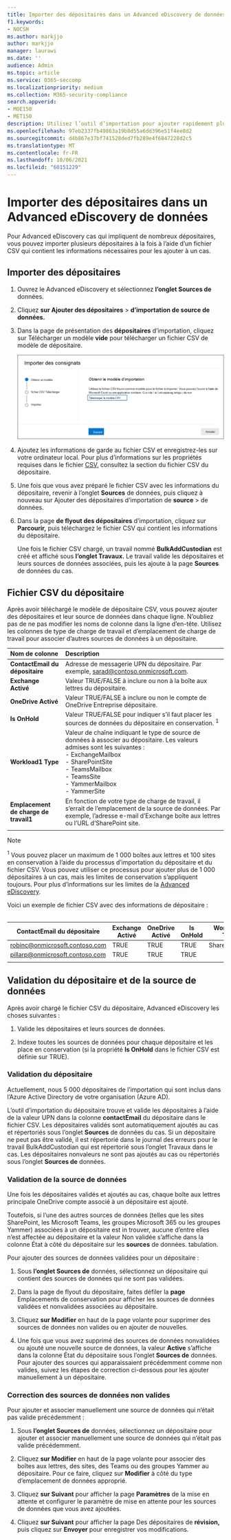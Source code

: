 ```yaml
---
title: Importer des dépositaires dans un Advanced eDiscovery de données
f1.keywords:
- NOCSH
ms.author: markjjo
author: markjjo
manager: laurawi
ms.date: ''
audience: Admin
ms.topic: article
ms.service: O365-seccomp
ms.localizationpriority: medium
ms.collection: M365-security-compliance
search.appverid:
- MOE150
- MET150
description: Utilisez l’outil d’importation pour ajouter rapidement plusieurs dépositaires et leurs sources de données associées à un cas Advanced eDiscovery.
ms.openlocfilehash: 97eb2337fb49863a19b8d55a6dd396e51f4ee8d2
ms.sourcegitcommit: d4b867e37bf741528ded7fb289e4f6847228d2c5
ms.translationtype: MT
ms.contentlocale: fr-FR
ms.lasthandoff: 10/06/2021
ms.locfileid: "60151229"
---
```

# <a name="import-custodians-to-an-advanced-ediscovery-case"></a>Importer des dépositaires dans un Advanced eDiscovery de données

Pour Advanced eDiscovery cas qui impliquent de nombreux dépositaires, vous pouvez importer plusieurs dépositaires à la fois à l’aide d’un fichier CSV qui contient les informations nécessaires pour les ajouter à un cas.

## <a name="import-custodians"></a>Importer des dépositaires

1. Ouvrez le Advanced eDiscovery et sélectionnez **l’onglet Sources de** données.

2. Cliquez **sur Ajouter des dépositaires**  >  **d’importation de source de données.**

3. Dans la page de présentation des **dépositaires** d’importation, cliquez sur Télécharger un modèle **vide** pour télécharger un fichier CSV de modèle de dépositaire.

   ![Téléchargez un modèle CSV à partir de la page de présentation des dépositaires d’importation.](../media/ImportCustodians1.png)

4. Ajoutez les informations de garde au fichier CSV et enregistrez-les sur votre ordinateur local. Pour plus d’informations sur les propriétés requises dans le fichier [CSV,](#custodian-csv-file) consultez la section du fichier CSV du dépositaire.

5. Une fois que vous avez préparé le fichier CSV avec les informations du dépositaire, revenir à l’onglet **Sources** de données, puis cliquez à nouveau sur Ajouter des dépositaires d’importation de **source**  >   de données.

6. Dans la page **de flyout des dépositaires** d’importation, cliquez sur **Parcourir,** puis téléchargez le fichier CSV qui contient les informations du dépositaire.

   Une fois le fichier CSV chargé, un travail nommé **BulkAddCustodian** est créé et affiché sous **l’onglet Travaux.** Le travail valide les dépositaires et leurs sources de données associées, puis les ajoute à la page **Sources** de données du cas.

## <a name="custodian-csv-file"></a>Fichier CSV du dépositaire

Après avoir téléchargé le modèle de dépositaire CSV, vous pouvez ajouter des dépositaires et leur source de données dans chaque ligne. N’oubliez pas de ne pas modifier les noms de colonne dans la ligne d’en-tête. Utilisez les colonnes de type de charge de travail et d’emplacement de charge de travail pour associer d’autres sources de données à un dépositaire.

| Nom de colonne|Description|
|:------- |:------------------------------------------------------------|
|**ContactEmail du dépositaire**     |Adresse de messagerie UPN du dépositaire. Par exemple, sarad@contoso.onmicrosoft.com.           |
|**Exchange Activé** | Valeur TRUE/FALSE à inclure ou non à la boîte aux lettres du dépositaire.      |
|**OneDrive Activé** | Valeur TRUE/FALSE à inclure ou non le compte de OneDrive Entreprise dépositaire. |
|**Is OnHold**        | Valeur TRUE/FALSE pour indiquer s’il faut placer les sources de données du dépositaire en conservation. <sup>1</sup>     |
|**Workload1 Type**         |Valeur de chaîne indiquant le type de source de données à associer au dépositaire. Les valeurs admises sont les suivantes : <br/>- ExchangeMailbox<br/> - SharePointSite<br/>- TeamsMailbox<br/>- TeamsSite<br/> - YammerMailbox<br/>- YammerSite |
|**Emplacement de charge de travail1**     | En fonction de votre type de charge de travail, il s’errait de l’emplacement de la source de données. Par exemple, l’adresse e-mail d’Exchange boîte aux lettres ou l’URL d’SharePoint site. |
|||

> [!NOTE]
> <sup>1</sup> Vous pouvez placer un maximum de 1 000 boîtes aux lettres et 100 sites en conservation à l’aide du processus d’importation du dépositaire et du fichier CSV. Vous pouvez utiliser ce processus pour ajouter plus de 1 000 dépositaires à un cas, mais les limites de conservation s’appliquent toujours. Pour plus d’informations sur les limites de la [Advanced eDiscovery](limits-ediscovery20.md#hold-limits).

Voici un exemple de fichier CSV avec des informations de dépositaire :<br/><br/>

|ContactEmail du dépositaire      | Exchange Activé | OneDrive Activé | Is OnHold | Workload1 Type | Emplacement de charge de travail1             |
| ----------------- | ---------------- | ---------------- | --------- | -------------- | ------------------------------ |
|robinc@onmicrosoft.contoso.com | TRUE             | TRUE             | TRUE      | SharePointSite | https://contoso.sharepoint.com |
|pillarp@onmicrosoft.contoso.com | TRUE             | TRUE             | TRUE      | |  |
||||||

## <a name="custodian-and-data-source-validation"></a>Validation du dépositaire et de la source de données

Après avoir chargé le fichier CSV du dépositaire, Advanced eDiscovery les choses suivantes :

1. Valide les dépositaires et leurs sources de données.

2. Indexe toutes les sources de données pour chaque dépositaire et les place en conservation (si la propriété **Is OnHold** dans le fichier CSV est définie sur TRUE).

### <a name="custodian-validation"></a>Validation du dépositaire

Actuellement, nous 5 000 dépositaires de l’importation qui sont inclus dans l’Azure Active Directory de votre organisation (Azure AD).

L’outil d’importation du dépositaire trouve et valide les dépositaires à l’aide de la valeur UPN dans la colonne **contactEmail** du dépositaire dans le fichier CSV. Les dépositaires validés sont automatiquement ajoutés au cas et répertoriés sous l’onglet **Sources** de données du cas. Si un dépositaire ne peut pas être validé, il est répertorié dans le journal des erreurs  pour le travail BulkAddCustodian qui est répertorié sous l’onglet Travaux dans le cas. Les dépositaires nonvaleurs ne sont pas ajoutés au cas ou répertoriés sous l’onglet **Sources de** données.

### <a name="data-source-validation"></a>Validation de la source de données

Une fois les dépositaires validés et ajoutés au cas, chaque boîte aux lettres principale OneDrive compte associé à un dépositaire est ajouté.

Toutefois, si l’une des autres sources de données (telles que les sites SharePoint, les Microsoft Teams, les groupes Microsoft 365 ou les groupes Yammer) associées à  un dépositaire est in  trouver, aucune d’entre elles n’est affectée au dépositaire et la valeur Non validée s’affiche dans la colonne État à côté du dépositaire sur les **sources** de données. tabulation.

Pour ajouter des sources de données validées pour un dépositaire :

1. Sous **l’onglet Sources de** données, sélectionnez un dépositaire qui contient des sources de données qui ne sont pas validées.

2. Dans la page de flyout du dépositaire, faites défiler la **page** Emplacements de conservation pour afficher les sources de données validées et nonvalidées associées au dépositaire.

3. Cliquez **sur Modifier** en haut de la page volante pour supprimer des sources de données non valides ou en ajouter de nouvelles.

4. Une fois que vous avez supprimé des sources de données nonvalidées ou ajouté une nouvelle source de données, la valeur **Active** s’affiche dans la colonne État du dépositaire sous l’onglet **Sources de** données.  Pour ajouter des sources qui apparaissaient précédemment comme non valides, suivez les étapes de correction ci-dessous pour les ajouter manuellement à un dépositaire.

### <a name="remediating-invalid-data-sources"></a>Correction des sources de données non valides

Pour ajouter et associer manuellement une source de données qui n’était pas valide précédemment :

1. Sous **l’onglet Sources de** données, sélectionnez un dépositaire pour ajouter et associer manuellement une source de données qui n’était pas valide précédemment.

2. Cliquez **sur Modifier** en haut de la page volante pour associer des boîtes aux lettres, des sites, des Teams ou des groupes Yammer au dépositaire. Pour ce faire, cliquez sur **Modifier** à côté du type d’emplacement de données approprié.

3. Cliquez **sur Suivant** pour afficher la page **Paramètres** de la mise en attente et configurer le paramètre de mise en attente pour les sources de données que vous avez ajoutées.

4. Cliquez **sur Suivant** pour afficher la page Des dépositaires de **révision,** puis cliquez sur **Envoyer** pour enregistrer vos modifications.
